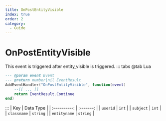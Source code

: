 ```yaml
---
title: OnPostEntityVisible
index: true
order: 2
category:
  - Guide
---
```


# OnPostEntityVisible
This event is triggered after entity_visible is triggered.
::: tabs
@tab Lua
```lua
--- @param event Event
--- @return number|nil EventResult
AddEventHandler("OnPostEntityVisible", function(event)
    --[[ ... ]]
    return EventResult.Continue
end)
```

:::
|      Key     | Data Type |
| :----------: | :-------: |
|   `userid`   |   `int`   |
|   `subject`  |   `int`   |
|  `classname` |  `string` |
| `entityname` |  `string` |